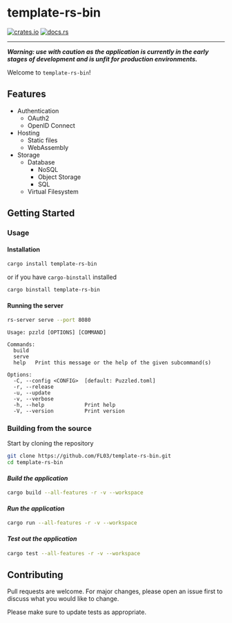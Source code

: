 # template-rs-bin

[![crates.io](https://img.shields.io/crates/v/template-rs-bin.svg)](https://crates.io/cratestemplate-rs-bin)
[![docs.rs](https://docs.rs/pzzld-server/badge.svg)](https://docs.rs/template-rs-bin)

***

_**Warning: use with caution as the application is currently in the early stages of development and is unfit for production environments.**_

Welcome to `template-rs-bin`!

## Features

- Authentication
  - OAuth2
  - OpenID Connect
- Hosting
  - Static files
  - WebAssembly
- Storage
  - Database
    - NoSQL
    - Object Storage
    - SQL
  - Virtual Filesystem

## Getting Started

### Usage

#### Installation

```bash
cargo install template-rs-bin
```

or if you have `cargo-binstall` installed

```bash
cargo binstall template-rs-bin
```

#### Running the server

```bash
rs-server serve --port 8080
```

```none
Usage: pzzld [OPTIONS] [COMMAND]

Commands:
  build  
  serve  
  help   Print this message or the help of the given subcommand(s)

Options:
  -C, --config <CONFIG>  [default: Puzzled.toml]
  -r, --release          
  -u, --update           
  -v, --verbose          
  -h, --help             Print help
  -V, --version          Print version
```

### Building from the source

Start by cloning the repository

```bash
git clone https://github.com/FL03/template-rs-bin.git
cd template-rs-bin
```

#### _Build the application_

```bash
cargo build --all-features -r -v --workspace
```

#### _Run the application_

```bash
cargo run --all-features -r -v --workspace
```

#### _Test out the application_

```bash
cargo test --all-features -r -v --workspace
```

## Contributing

Pull requests are welcome. For major changes, please open an issue first
to discuss what you would like to change.

Please make sure to update tests as appropriate.
